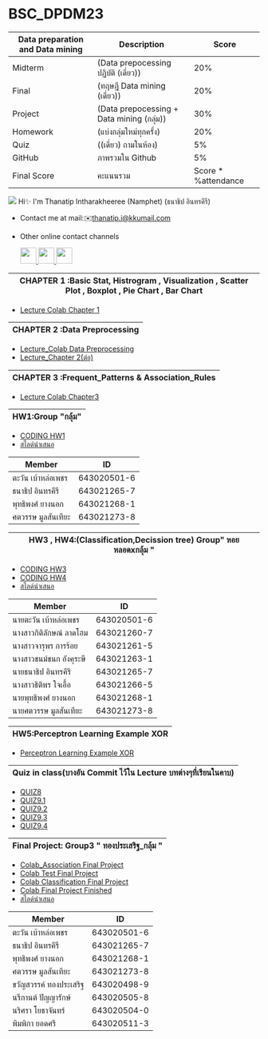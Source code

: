 
# BSC_DPDM23 

 | Data preparation and Data mining|Description |Score|
 |---|---|---|
 |Midterm| (Data prepocessing ปฏิบัติ (เดี่ยว))| 20%|
 |Final|(ทฤษฎี Data mining (เดี่ยว)) |20%
 |Project|(Data prepocessing + Data mining (กลุ่ม))| 30%|
 |Homework|(แบ่งกลุ่มใหม่ทุกครั้ง) |20%|
 |Quiz|((เดี่ยว) ถามในห้อง)| 5%|
 |GitHub| ภาพรวมใน Github|5%|
 |Final Score |คะแนนรวม| Score * %attendance|
 
 ![](https://user-images.githubusercontent.com/18350557/176309783-0785949b-9127-417c-8b55-ab5a4333674e.gif) Hi✨  I'm Thanatip Intharakheeree (Namphet)
 (ธนาธิป อินทรคีรี) 
* Contact me at mail:✉️[thanatip.i@kkumail.com](mailto:thanatip.i@kkumail.com)

* Other online contact channels <p align="left"> <a href="https://www.facebook.com/profile.php?id=100009677046553" target="_blank" rel="noreferrer"> <picture> <source media="(prefers-color-scheme: dark)" srcset="https://raw.githubusercontent.com/danielcranney/readme-generator/main/public/icons/socials/facebook-dark.svg" /> <source media="(prefers-color-scheme: light)" srcset="https://raw.githubusercontent.com/danielcranney/readme-generator/main/public/icons/socials/facebook.svg" /> <img src="https://raw.githubusercontent.com/danielcranney/readme-generator/main/public/icons/socials/facebook.svg" width="32" height="32" /> </picture> </a> <a href="https://www.instagram.com/icutmyhairbecausemyhairisdope/" target="_blank" rel="noreferrer"> <picture> <source media="(prefers-color-scheme: dark)" srcset="https://raw.githubusercontent.com/danielcranney/readme-generator/main/public/icons/socials/instagram-dark.svg" /> <source media="(prefers-color-scheme: light)" srcset="https://raw.githubusercontent.com/danielcranney/readme-generator/main/public/icons/socials/instagram.svg" /> <img src="https://raw.githubusercontent.com/danielcranney/readme-generator/main/public/icons/socials/instagram.svg" width="32" height="32" /> </picture> </a> <a href="https://medium.com/@thanatip.i" target="_blank" rel="noreferrer"> <picture> <source media="(prefers-color-scheme: dark)" srcset="https://raw.githubusercontent.com/danielcranney/readme-generator/main/public/icons/socials/medium-dark.svg" /> <source media="(prefers-color-scheme: light)" srcset="https://raw.githubusercontent.com/danielcranney/readme-generator/main/public/icons/socials/medium.svg" /> <img src="https://raw.githubusercontent.com/danielcranney/readme-generator/main/public/icons/socials/medium.svg" width="32" height="32" /> </picture> </a></p>






|CHAPTER 1 :Basic Stat, Histrogram , Visualization , Scatter Plot , Boxplot , Pie Chart , Bar Chart|
|-----|
* [Lecture Colab Chapter 1](https://github.com/Thanatipz/BSC_DPDM23/blob/c56968d840d07b4f370353a19a1251a2f7ce8465/mapplot.ipynb)

|CHAPTER 2 :Data Preprocessing  |
|---|
* [Lecture_Colab Data Preprocessing](https://github.com/Thanatipz/BSC_DPDM23/blob/f20921e968ab6fbb4ca0cf5ee3d7c32485707f4c/Data_Preprocessing.ipynb)
* [Lecture_Chapter 2(ต่อ)](https://github.com/Thanatipz/BSC_DPDM23/blob/ed59c8e3ca706850b1e5ced56999238ca5ac8ecc/Dimensionality_Reduction_PCA.ipynb)

|CHAPTER 3 :Frequent_Patterns & Association_Rules|
|--|
* [Lecture Colab Chapter3](https://github.com/Thanatipz/BSC_DPDM23/blob/80063fc907c7ef01d0e09cc8e2ab381600c68942/Frequent_Patterns_(Association_Rules).ipynb)
  
|HW1:Group "กลุ้ม"|
|---|

* [CODING HW1](https://github.com/Thanatipz/BSC_DPDM23/blob/ebb1766773a747e096645e4e9a2a0f20f723dd0c/Frequent_Patterns_(Association_Rules).ipynb)
* [สไลด์นำเสนอ ](https://drive.google.com/file/d/15i4MAEVaUnUO_0wkAdu9Rs1YoR832sDX/view?usp=sharing)
  
|Member|ID|
|--|--|
 |ตะวัน เบ้าหล่อเพชร          |643020501-6|
 |ธนาธิป อินทรคีรี             |643021265-7| 
 |พุทธิพงศ์ ยางนอก            |643021268-1|
 |ศตวรรษ มูลสันเทียะ          |643021273-8|




|HW3 , HW4:(Classification,Decission tree) Group" หอยหลอดxกลุ้ม "|
|---|
* [CODING  HW3](https://github.com/Thanatipz/BSC_DPDM23/blob/bff161f35a625bc79fe027ddaf29209319511f10/Classification.ipynb)
* [CODING  HW4](https://github.com/Thanatipz/BSC_DPDM23/blob/bff161f35a625bc79fe027ddaf29209319511f10/HW4_criterionmax-leaf-nodes.pdf)
* [สไลด์นำเสนอ](https://www.canva.com/design/DAF9IaqU5lk/-OIIvuDo2CmVbEKYOOfOsw/edit?utm_content=DAF9IaqU5lk&utm_campaign=designshare&utm_medium=link2&utm_source=sharebutton)

|Member|ID|
|--|--|
  |นายตะวัน เบ้าหล่อเพชร       |643020501-6|
  |นางสาวกิติลักษณ์ ลาดโฮม      |643021260-7|    
  |นางสาวจารุพร การร้อย       |643021261-5|
  |นางสาวชนม์ชนก อังคุระษี      |643021263-1|
  |นายธนาธิป อินทรคีรี          |643021265-7|
  |นางสาวธิติพร ใจเอื้อ         |643021266-5|    
  |นายพุทธิพงศ์ ยางนอก         |643021268-1|
  |นายศตวรรษ มูลสันเทียะ       |643021273-8|




|HW5:Perceptron Learning Example XOR|
|--|
*  [Perceptron Learning Example XOR](https://github.com/Thanatipz/BSC_DPDM23/blob/bff161f35a625bc79fe027ddaf29209319511f10/HW5%20Finished.png)

|Quiz in class(บางอัน Commit ไว้ใน Lecture บทต่างๆที่เรียนในคาบ)|
|--|
*  [QUIZ8](https://github.com/Thanatipz/BSC_DPDM23/blob/bff161f35a625bc79fe027ddaf29209319511f10/quiz_8_643021265-7_%E0%B8%98%E0%B8%99%E0%B8%B2%E0%B8%98%E0%B8%B4%E0%B8%9B.pdf)
*  [QUIZ9.1](https://github.com/Thanatipz/BSC_DPDM23/blob/bff161f35a625bc79fe027ddaf29209319511f10/Quiz9.pdf)
*  [QUIZ9.2](https://github.com/Thanatipz/BSC_DPDM23/blob/bff161f35a625bc79fe027ddaf29209319511f10/Quiz9%202.pdf)
*  [QUIZ9.3](https://github.com/Thanatipz/BSC_DPDM23/blob/bff161f35a625bc79fe027ddaf29209319511f10/Quiz9%203.pdf)
*  [QUIZ9.4](https://github.com/Thanatipz/BSC_DPDM23/blob/bff161f35a625bc79fe027ddaf29209319511f10/Quiz9%204.pdf)


|Final Project: Group3 " ทองประเสริฐ_กลุ้ม "|
|---|
*  [Colab_Association Final Project](https://github.com/Thanatipz/BSC_DPDM23/blob/bff161f35a625bc79fe027ddaf29209319511f10/association_rule.ipynb)
*  [Colab Test Final Project](https://github.com/Thanatipz/BSC_DPDM23/blob/bff161f35a625bc79fe027ddaf29209319511f10/test_survey.ipynb)
*  [Colab Classification Final Project](https://github.com/Thanatipz/BSC_DPDM23/blob/bff161f35a625bc79fe027ddaf29209319511f10/Classification_proj_DPDM.ipynb)
*  [Colab Final Project Finished](https://github.com/Thanatipz/BSC_DPDM23/blob/bff161f35a625bc79fe027ddaf29209319511f10/Final_Project.ipynb)
*  [สไลด์นำเสนอ](https://www.canva.com/design/DAF-WcysmBY/PECIm5zOmMxpIyxpRRV-og/edit?utm_content=DAF-WcysmBY&utm_campaign=designshare&utm_medium=link2&utm_source=sharebutton)

|Member|ID|
|---|--|
 |ตะวัน เบ้าหล่อเพชร          |643020501-6|   
 |ธนาธิป อินทรคีรี             |643021265-7|     
 |พุทธิพงศ์ ยางนอก            |643021268-1|   
 |ศตวรรษ มูลสันเทียะ          |643021273-8|
 |ขวัญสวรรค์ ทองประเสริฐ      |643020498-9|
 |นรีกานต์ ปัญญารักษ์           |643020505-8|
 |นริศรา โยธาจันทร์           |643020504-0|
 |พิมพิกา ยอดศรี              |643020511-3|

